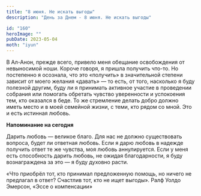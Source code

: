 ```yaml
---
title: "8 июня. Не искать выгоды"
description: "День за Днем - 8 июня. Не искать выгоды"

id: "160"
heroImage: ""
pubDate: 2023-05-04
moth: "iyun"
---
```


В Ал-Анон, прежде всего, привело меня обещание освобождения от невыносимой
ноши. Короче говоря, я пришла получить что-то. Но постепенно я осознала, что
это «получить» в значительной степени зависит от моего желания «давать» — то
есть, от того, насколько я буду полезной другим, буду ли я принимать активное
участие в проведении собрания или помогать обретать чувство уверенности и
успокоения тем, кто оказался в беде. То же стремление делать добро должно
иметь место и в моей семейной жизни, с теми, кто рядом со мной. Это и есть
истинная любовь.

**Напоминание на сегодня**

Дарить любовь — великое благо. Для нас не должно существовать вопроса, будет
ли ответная любовь. Если я дарю любовь в надежде получить ответ те же чувства,
моя любовь аннулируется. Если у меня есть способность дарить любовь, не ожидая
благодарности, я буду вознаграждена за это — я буду духовно расти.

«Что приобрёл тот, кто принимал предложенную помощь, но ничего не предлагал в
ответ? Счастлив тот, кто не ищет выгоды». Ралф Уолдо Эмерсон, «Эссе о
компенсации»
